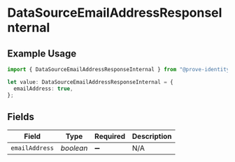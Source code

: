 # DataSourceEmailAddressResponseInternal

## Example Usage

```typescript
import { DataSourceEmailAddressResponseInternal } from "@prove-identity/prove-api/models/components";

let value: DataSourceEmailAddressResponseInternal = {
  emailAddress: true,
};
```

## Fields

| Field              | Type               | Required           | Description        |
| ------------------ | ------------------ | ------------------ | ------------------ |
| `emailAddress`     | *boolean*          | :heavy_minus_sign: | N/A                |